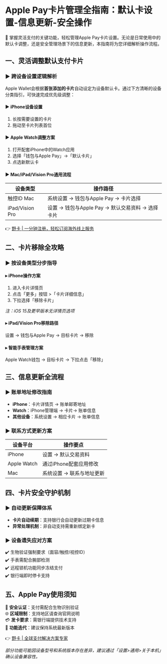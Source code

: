 # Apple Pay卡片管理全指南：默认卡设置-信息更新-安全操作

📱 掌握灵活支付的关键功能，轻松管理Apple Pay卡片设置。无论是日常使用中的默认卡调整，还是安全管理场景下的信息更新，本指南将为您详细解析操作流程。

## 一、灵活调整默认支付卡片
### ► 跨设备设置逻辑解析
Apple Wallet会根据**首张添加的卡片**自动设定为设备默认卡。通过下方清晰的设备分类指引，可快速完成优先级调整：

#### ▶️ iPhone设备设置
1. 长按需要设置的卡片
2. 拖动至卡片列表首位

#### ▶️ Apple Watch调整方案
1. 打开配套iPhone中的Watch应用
2. 选择「钱包与Apple Pay」→「默认卡片」
3. 点选新默认卡

#### ▶️ Mac/iPad/Vision Pro通用流程
| 设备类型       | 操作路径                                               |
|----------------|------------------------------------------------------|
| 触控ID Mac     | 系统设置 → 钱包与Apple Pay → 卡片选择                  |
| iPad/Vision Pro| 设置 → 钱包与Apple Pay → 默认交易资料 → 选择卡片       |

👉 [野卡 | 一分钟注册，轻松订阅海外线上服务](https://bbtdd.com/yeka)

## 二、卡片移除全攻略
### ► 按设备类型分步指导
#### ▸ iPhone操作方案
1. 进入卡片详情页
2. 点击「更多」按钮 >「卡片详细信息」
3. 下拉选择「移除卡片」

*注：iOS 15及更早版本无详情页选项*

#### ▸ iPad/Vision Pro移除路径
设置 → 钱包与Apple Pay → 目标卡片 → 移除

#### ▸ 智能手表管理方案
Apple Watch钱包 → 目标卡片 → 下拉点击「移除」

## 三、信息更新全流程
### ► 账单地址修改指南
- **iPhone**：卡片详情页 → 账单邮寄地址
- **Watch**：iPhone管理端 → 卡片→ 账单信息
- **其他设备**：系统设置 → 相应卡片 → 账单信息

### ► 联系方式更新方案
| 设备平台       | 操作要点                                  |
|--------------|-----------------------------------------|
| iPhone       | 设置 → 默认交易资料                      |
| Apple Watch  | 通过iPhone配套应用修改                   |
| Mac          | 系统设置 → 联系与地址更新                |

## 四、卡片安全守护机制
### ► 自动更新保障体系
- **卡片自动续期**：支持银行会自动更新过期卡信息
- **异常处理机制**：非自动支持需重新绑定新卡

### ► 设备遗失应对方案
✔️ 生物验证强制要求（面容/触控/视控ID）  
✔️ 手表需配合腕部检测  
✔️ 远程锁机功能同步冻结支付  
✔️ 银行端即时停卡支持

## 五、Apple Pay使用须知
🔐 **安全认证**：支付需配合生物识别验证  
🌐 **区域限制**：支持地区请查询官网说明  
💳 **发卡要求**：需银行端提供技术支持  
🔄 **功能迭代**：建议保持系统最新版本

👉 [野卡 | 全球支付解决方案专家](https://bbtdd.com/yeka)

*部分功能可能因设备型号和系统版本存在差异，建议通过「设置>通用>关于本机」确认设备兼容性。*